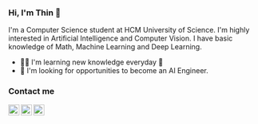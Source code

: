 ### Hi, I'm Thin 👋

<!--
**TanThinNguyen/TanThinNguyen** is a ✨ _special_ ✨ repository because its `README.md` (this file) appears on your GitHub profile.

Here are some ideas to get you started:

- 🔭 I’m currently working on ...
- 🌱 I’m currently learning ...
- 👯 I’m looking to collaborate on ...
- 🤔 I’m looking for help with ...
- 💬 Ask me about ...
- 📫 How to reach me: ...
- 😄 Pronouns: ...
- ⚡ Fun fact: ...
-->

I'm a Computer Science student at HCM University of Science. I'm highly interested in Artificial Intelligence and Computer Vision. I have basic knowledge of Math, Machine Learning and Deep Learning.

- 👨‍🎓 I'm learning new knowledge everyday 💪
- 💼 I'm looking for opportunities to become an AI Engineer.
<!-- - 📫 Contact me: [Email](gmail) | [Linkedin](linkedin) | [Instagram](instagram) -->

### Contact me

[<img align="left" alt="TanThin | LinkedIn" width="22px" src="https://cdn.jsdelivr.net/npm/simple-icons@3.13.0/icons/gmail.svg" />][gmail]
[<img align="left" alt="TanThin | LinkedIn" width="22px" src="https://cdn.jsdelivr.net/npm/simple-icons@v3/icons/linkedin.svg" />][linkedin]
[<img align="left" alt="TanThin | Instagram" width="22px" src="https://cdn.jsdelivr.net/npm/simple-icons@v3/icons/instagram.svg" />][instagram]

[gmail]: mailto:ngtanthin21@gmail.com
[linkedin]: http://www.linkedin.com/in/tanthinnguyen
[instagram]: https://www.instagram.com/_ng.tthin.21_/
